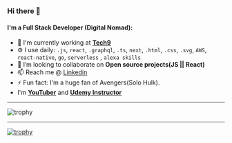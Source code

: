 ### Hi there 👋

#### I'm a Full Stack Developer (Digital Nomad):

- 🏢 I'm currently working at [**Tech9**](https://tech9.com/)
- ⚙️ I use daily: `.js`, `react`, `.graphql`, `.ts`, `next`, `.html`, `.css`, `.svg`, `AWS`, `react-native`, `go`, `serverless`
  , `alexa skills`
- 👯 I’m looking to collaborate on **Open source projects(JS || React)**
- 📫 Reach me @ [Linkedin](https://www.linkedin.com/in/Durgaprasad-Budhwani/)
- ⚡ Fun fact: I'm a huge fan of Avengers(Solo Hulk).
- I'm [**YouTuber**](https://www.youtube.com/channel/UCQqzk4nb_oVDkhnWp4miUHw) and [**Udemy Instructor**](https://www.udemy.com/user/durgaprasad-budhwani/)

------

![trophy](https://github-readme-stats.vercel.app/api?username=durgaprasad-budhwani&show_icons=true&hide_border=true&count_private=true&include_all_commits=true&theme=radical)


------

[![trophy](https://github-profile-trophy.vercel.app/?username=Durgaprasad-Budhwani)](https://github.com/Durgaprasad-Budhwani/github-profile-trophy)
